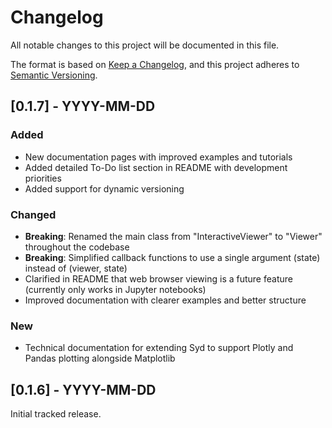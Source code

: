 # Changelog

All notable changes to this project will be documented in this file.

The format is based on [Keep a Changelog](https://keepachangelog.com/en/1.0.0/),
and this project adheres to [Semantic Versioning](https://semver.org/spec/v2.0.0.html).

## [0.1.7] - YYYY-MM-DD

### Added
- New documentation pages with improved examples and tutorials
- Added detailed To-Do list section in README with development priorities
- Added support for dynamic versioning

### Changed
- **Breaking**: Renamed the main class from "InteractiveViewer" to "Viewer" throughout the codebase
- **Breaking**: Simplified callback functions to use a single argument (state) instead of (viewer, state)
- Clarified in README that web browser viewing is a future feature (currently only works in Jupyter notebooks)
- Improved documentation with clearer examples and better structure

### New
- Technical documentation for extending Syd to support Plotly and Pandas plotting alongside Matplotlib

## [0.1.6] - YYYY-MM-DD

Initial tracked release. 